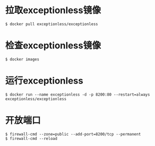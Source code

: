 # 拉取exceptionless镜像

```
$ docker pull exceptionless/exceptionless
```

# 检查exceptionless镜像

```
$ docker images
```

# 运行exceptionless

```
$ docker run --name exceptionless -d -p 8200:80 --restart=always exceptionless/exceptionless
```

# 开放端口

```
$ firewall-cmd --zone=public --add-port=8200/tcp --permanent
$ firewall-cmd --reload
```